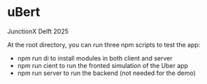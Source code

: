 # uBert
JunctionX Delft 2025

At the root directory, you can run three npm scripts to test the app:
- npm run di to install modules in both client and server
- npm run cient to run the fronted simulation of the Uber app
- npm run server to run the backend (not needed for the demo)
